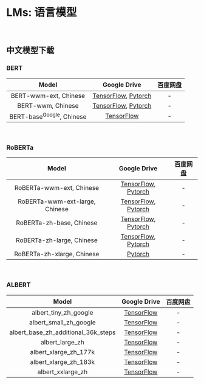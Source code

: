 # LMs: 语言模型

</br>

## 中文模型下载

### BERT
|          Model          |  Google Drive | 百度网盘|
|:-----------------------:|:------------:|:-----------:|
| BERT-wwm-ext, Chinese | [TensorFlow](https://drive.google.com/open?id=1buMLEjdtrXE2c4G1rpsNGWEx7lUQ0RHi), [Pytorch](https://drive.google.com/open?id=1iNeYFhCBJWeUsIlnW_2K6SMwXkM4gLb_) | -|
| BERT-wwm, Chinese | [TensorFlow](https://drive.google.com/open?id=1RoTQsXp2hkQ1gSRVylRIJfQxJUgkfJMW), [Pytorch](https://drive.google.com/open?id=1AQitrjbvCWc51SYiLN-cJq4e0WiNN4KY) | -|
| BERT-base<sup>Google</sup>, Chinese | [TensorFlow](https://storage.googleapis.com/bert_models/2018_11_03/chinese_L-12_H-768_A-12.zip) | -|

</br>

### RoBERTa

|          Model          |  Google Drive | 百度网盘|
|:-----------------------:|:------------:|:-----------:|
|  RoBERTa-wwm-ext, Chinese  | [TensorFlow](https://drive.google.com/open?id=1jMAKIJmPn7kADgD3yQZhpsqM-IRM1qZt), [Pytorch](https://drive.google.com/open?id=1eHM3l4fMo6DsQYGmey7UZGiTmQquHw25)|  -|
|  RoBERTa-wwm-ext-large, Chinese   | [TensorFlow](https://drive.google.com/open?id=1dtad0FFzG11CBsawu8hvwwzU2R0FDI94), [Pytorch](https://drive.google.com/open?id=1-2vEZfIFCdM1-vJ3GD6DlSyKT4eVXMKq)| - |
|  RoBERTa-zh-base, Chinese   | [TensorFlow](https://drive.google.com/open?id=1ykENKV7dIFAqRRQbZIh0mSb7Vjc2MeFA), [Pytorch](https://drive.google.com/open?id=1H6f4tYlGXgug1DdhYzQVBuwIGAkAflwB) |  -|
|  RoBERTa-zh-large, Chinese   | [TensorFlow](https://drive.google.com/open?id=1W3WgPJWGVKlU9wpUYsdZuurAIFKvrl_Y), [Pytorch](https://drive.google.com/open?id=1yK_P8VhWZtdgzaG0gJ3zUGOKWODitKXZ) |  -|
|  RoBERTa-zh-xlarge, Chinese   | [Pytorch](https://drive.google.com/file/d/1hKnGD_BUe_2r0ggyviU9B0TIMTOAzZvP/view?usp=drive_link) |  -|
</br>

### ALBERT
|          Model          |  Google Drive | 百度网盘|
|:-----------------------:|:------------:|:-----------:|
| albert_tiny_zh_google | [TensorFlow](https://drive.google.com/file/d/1uuZbmjxG47_mONbade07LJQMBlsiaa2A/view?usp=drive_link) | -|
| albert_small_zh_google | [TensorFlow](https://drive.google.com/file/d/1wnvB3rLoq-eP6fB3PSQ_YSOOmlI_Vrdg/view?usp=drive_link) | -|
| albert_base_zh_additional_36k_steps | [TensorFlow](https://drive.google.com/file/d/18GXx0nQVBhi3qX_ii4tOgH2hPcJbdxa_/view?usp=drive_link) | -|
| albert_large_zh | [TensorFlow](https://drive.google.com/file/d/1rwJX_Z6hvhkP_0jEzTGsoa5NQrieuxRj/view?usp=drive_link) | -|
| albert_xlarge_zh_177k | [TensorFlow](https://drive.google.com/file/d/1lB_iHNpaNALJUz9-DcuwuuCDc4Po2rBQ/view?usp=drive_link) | -|
| albert_xlarge_zh_183k | [TensorFlow](https://drive.google.com/file/d/1nO6GwDDaQiji0TMeveQArLAjfWZsUMgs/view?usp=drive_link) | -|
| albert_xxlarge_zh | [TensorFlow](https://drive.google.com/file/d/1a5LNK21Ax3nhjomBxKT-_olvSLDuOfU9/view?usp=drive_link) | -|
